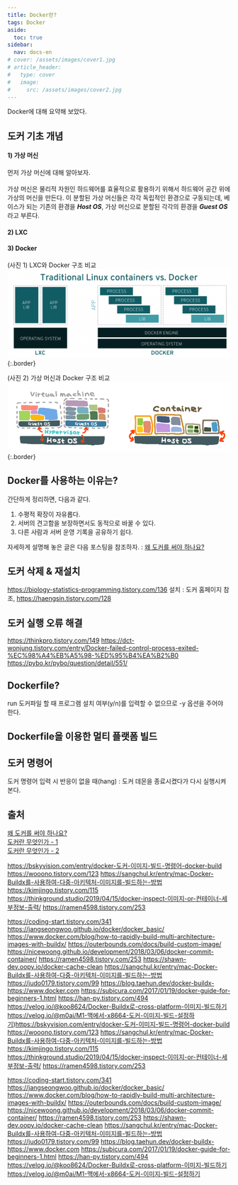 ```yaml
---
title: Docker란?
tags: Docker
aside:
  toc: true
sidebar:
  nav: docs-en
# cover: /assets/images/cover1.jpg
# article_header:
#   type: cover
#   image:
#     src: /assets/images/cover2.jpg
---
```


Docker에 대해 요약해 보았다.

<!-- more -->

## 도커 기초 개념
#### 1) 가상 머신
먼저 가상 머신에 대해 알아보자.<br><br>
가상 머신은 물리적 자원인 하드웨어를 효율적으로 활용하기 위해서 하드웨어 공간 위에 가상의 머신을 만든다. 이 분할된 가상 머신들은 각각 독립적인 환경으로 구동되는데, 베이스가 되는 기존의 환경을 ***Host OS***, 가상 머신으로 분할된 각각의 환경을 ***Guest OS***라고 부른다.

#### 2) LXC

#### 3) Docker

(사진 1) LXC와 Docker 구조 비교
![Image](/assets/postimage/LXCvsDocker.png){:.border}

(사진 2) 가상 머신과 Docker 구조 비교
![Image](/assets/postimage/VMvsDocker.png){:.border}

## Docker를 사용하는 이유는?
간단하게 정리하면, 다음과 같다. <br>

1) 수평적 확장이 자유롭다. <br>
2) 서버의 견고함을 보장하면서도 동적으로 바꿀 수 있다. <br> 
3) 다른 사람과 서버 운영 기록을 공유하기 쉽다. <br>

자세하게 설명해 놓은 글은 다음 포스팅을 참조하자. : [왜 도커를 써야 하나요?](https://www.44bits.io/ko/post/why-should-i-use-docker-container#%EB%A7%88%EC%B9%98%EB%A9%B0-%EC%99%9C-%EB%8F%84%EC%BB%A4%EB%A5%BC-%EC%8D%A8%EC%95%BC-%ED%95%98%EB%82%98%EC%9A%94-%EB%B0%98%EB%B3%B5)



## 도커 삭제 & 재설치
https://biology-statistics-programming.tistory.com/136
설치 : 도커 홈페이지 참조, https://haengsin.tistory.com/128

## 도커 실행 오류 해결
https://thinkpro.tistory.com/149
https://dct-wonjung.tistory.com/entry/Docker-failed-control-process-exited-%EC%98%A4%EB%A5%98-%ED%95%B4%EA%B2%B0
https://pybo.kr/pybo/question/detail/551/

## Dockerfile?
run 도커파일 할 때 프로그램 설치 여부(y/n)를 입력할 수 없으므로 -y 옵션을 주어야 한다.

## Dockerfile을 이용한 멀티 플랫폼 빌드

## 도커 명령어
도커 명령어 입력 시 반응이 없을 때(hang) : 도커 데몬을 종료시켰다가 다시 실행시켜 본다.

## 출처
[왜 도커를 써야 하나요?](https://www.44bits.io/ko/post/why-should-i-use-docker-container#%EB%A7%88%EC%B9%98%EB%A9%B0-%EC%99%9C-%EB%8F%84%EC%BB%A4%EB%A5%BC-%EC%8D%A8%EC%95%BC-%ED%95%98%EB%82%98%EC%9A%94-%EB%B0%98%EB%B3%B5) <br>
[도커란 무엇인가 - 1](https://velog.io/@markany/%EB%8F%84%EC%BB%A4%EC%97%90-%EB%8C%80%ED%95%9C-%EC%96%B4%EB%96%A4-%EA%B2%83-1.-%EB%8F%84%EC%BB%A4%EB%9E%80-%EB%AC%B4%EC%97%87%EC%9D%B8%EA%B0%80) <br>
[도커란 무엇인가 - 2](https://squirmm.tistory.com/entry/Docker-%EB%8F%84%EC%BB%A4%EB%9E%80-%EB%AC%B4%EC%97%87%EC%9D%B8%EA%B0%80) <br>

https://bskyvision.com/entry/docker-도커-이미지-빌드-명령어-docker-build
https://wooono.tistory.com/123
https://sangchul.kr/entry/mac-Docker-Buildx를-사용하여-다중-아키텍처-이미지를-빌드하는-방법
https://kimjingo.tistory.com/115
https://thinkground.studio/2019/04/15/docker-inspect-이미지-or-컨테이너-세부정보-출력/
https://ramen4598.tistory.com/253

https://coding-start.tistory.com/341
https://jangseongwoo.github.io/docker/docker_basic/
https://www.docker.com/blog/how-to-rapidly-build-multi-architecture-images-with-buildx/
https://outerbounds.com/docs/build-custom-image/
https://nicewoong.github.io/development/2018/03/06/docker-commit-container/
https://ramen4598.tistory.com/253
https://shawn-dev.oopy.io/docker-cache-clean
https://sangchul.kr/entry/mac-Docker-Buildx를-사용하여-다중-아키텍처-이미지를-빌드하는-방법
https://judo0179.tistory.com/99
https://blog.taehun.dev/docker-buildx-
https://www.docker.com
https://subicura.com/2017/01/19/docker-guide-for-beginners-1.html
https://han-py.tistory.com/494
https://velog.io/@koo8624/Docker-Buildx로-cross-platform-이미지-빌드하기
https://velog.io/@m0ai/M1-맥에서-x8664-도커-이미지-빌드-설정하기)https://bskyvision.com/entry/docker-도커-이미지-빌드-명령어-docker-build
https://wooono.tistory.com/123
https://sangchul.kr/entry/mac-Docker-Buildx를-사용하여-다중-아키텍처-이미지를-빌드하는-방법
https://kimjingo.tistory.com/115
https://thinkground.studio/2019/04/15/docker-inspect-이미지-or-컨테이너-세부정보-출력/
https://ramen4598.tistory.com/253

https://coding-start.tistory.com/341
https://jangseongwoo.github.io/docker/docker_basic/
https://www.docker.com/blog/how-to-rapidly-build-multi-architecture-images-with-buildx/
https://outerbounds.com/docs/build-custom-image/
https://nicewoong.github.io/development/2018/03/06/docker-commit-container/
https://ramen4598.tistory.com/253
https://shawn-dev.oopy.io/docker-cache-clean
https://sangchul.kr/entry/mac-Docker-Buildx를-사용하여-다중-아키텍처-이미지를-빌드하는-방법
https://judo0179.tistory.com/99
https://blog.taehun.dev/docker-buildx-
https://www.docker.com
https://subicura.com/2017/01/19/docker-guide-for-beginners-1.html
https://han-py.tistory.com/494
https://velog.io/@koo8624/Docker-Buildx로-cross-platform-이미지-빌드하기
https://velog.io/@m0ai/M1-맥에서-x8664-도커-이미지-빌드-설정하기
